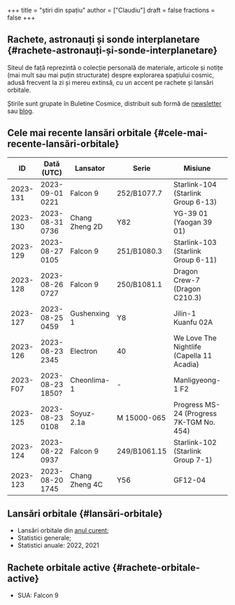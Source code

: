 +++
title = "știri din spațiu"
author = ["Claudiu"]
draft = false
fractions = false
+++

## Rachete, astronauți și sonde interplanetare {#rachete-astronauți-și-sonde-interplanetare}

Siteul de față reprezintă o colecție personală de materiale, articole și notițe (mai mult sau mai puțin structurate) despre explorarea spațiului cosmic, adusă frecvent la zi și mereu extinsă, cu un accent pe rachete și lansări orbitale.

Știrile sunt grupate în Buletine Cosmice, distribuit sub formă de [newsletter](https://buletin.parsec.ro/) sau [blog](https://buletin.parsec.ro/notes).


## Cele mai recente lansări orbitale {#cele-mai-recente-lansări-orbitale}

| ID       | Dată (UTC)       | Lansator       | Serie        | Misiune                                   | Centru      | TR | R |
|----------|------------------|----------------|--------------|-------------------------------------------|-------------|----|---|
| 2023-131 | 2023-09-01 0221  | Falcon 9       | 252/B1077.7  | Starlink-104 (Starlink Group 6-13)        | CC LC40     | US | S |
| 2023-130 | 2023-08-31 0736  | Chang Zheng 2D | Y82          | YG-39 01 (Yaogan 39 01)                   | XSC LC3     | CN | S |
| 2023-129 | 2023-08-27 0105  | Falcon 9       | 251/B1080.3  | Starlink-103 (Starlink Group 6-11)        | CC LC40     | US | S |
| 2023-128 | 2023-08-26 0727  | Falcon 9       | 250/B1081.1  | Dragon Crew-7 (Dragon C210.3)             | KSC LC39A   | US | S |
| 2023-127 | 2023-08-25 0459  | Gushenxing 1   | Y8           | Jilin-1 Kuanfu 02A                        | JQ LC43/95A | CN | S |
| 2023-126 | 2023-08-23 2345  | Electron       | 40           | We Love The Nightlife (Capella 11 Acadia) | MAHIA LC1B  | US | S |
| 2023-F07 | 2023-08-23 1850? | Cheonlima-1    | -            | Manligyeong-1 F2                          | SOHAE LC2   | KP | F |
| 2023-125 | 2023-08-23 0108  | Soyuz-2.1a     | M 15000-065  | Progress MS-24 (Progress 7K-TGM No. 454)  | GIK-5 LC31  | RU | S |
| 2023-124 | 2023-08-22 0937  | Falcon 9       | 249/B1061.15 | Starlink-102 (Starlink Group 7-1)         | VSFBS SLC4E | US | S |
| 2023-123 | 2023-08-20 1745  | Chang Zheng 4C | Y56          | GF12-04                                   | JQ LC43/94  | CN | S |


## Lansări orbitale {#lansări-orbitale}

-   Lansări orbitale din [anul curent](/y/2023);
-   Statistici generale;
-   Statistici anuale: 2022, 2021


## Rachete orbitale active {#rachete-orbitale-active}

-   SUA: Falcon 9
